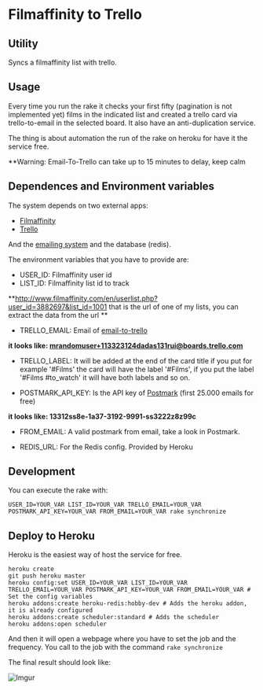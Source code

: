 # Filmaffinity to Trello

## Utility

Syncs a filmaffinity list with trello.

## Usage

Every time you run the rake it checks your first fifty (pagination is not implemented yet) films in the indicated list and created a trello card via trello-to-email in the selected board. It also have an anti-duplication service.

The thing is about automation the run of the rake on heroku for have it the service free.

**Warning: Email-To-Trello can take up to 15 minutes to delay, keep calm

## Dependences and Environment variables

The system depends on two external apps:

- [Filmaffinity](http://www.filmaffinity.com)
- [Trello](http://www.trello.com)

And the [emailing system](http://www.postmarkapp.com) and the database (redis).

The environment variables that you have to provide are:

- USER_ID: Filmaffinity user id
- LIST_ID: Filmaffinity list id to track

**http://www.filmaffinity.com/en/userlist.php?user_id=3882697&list_id=1001 that is the url of one of my lists, you can extract the data from the url **

- TRELLO_EMAIL: Email of [email-to-trello](http://blog.trello.com/create-cards-via-email/)

**it looks like:  mrandomuser+113323124dadas131rui@boards.trello.com**

- TRELLO_LABEL: It will be added at the end of the card title if you put for example '#Films' the card will have the label '#Films', if you put the label '#Films #to_watch' it will have both labels and so on.

- POSTMARK_API_KEY: Is the API key of [Postmark](http://www.postmarkapp.com) (first 25.000 emails for free)

**it looks like: 13312ss8e-1a37-3192-9991-ss3222z8z99c**

- FROM_EMAIL: A valid postmark from email, take a look in Postmark.

- REDIS_URL: For the Redis config. Provided by Heroku

## Development

You can execute the rake with:

```USER_ID=YOUR_VAR LIST_ID=YOUR_VAR TRELLO_EMAIL=YOUR_VAR POSTMARK_API_KEY=YOUR_VAR FROM_EMAIL=YOUR_VAR rake synchronize```

## Deploy to Heroku

Heroku is the easiest way of host the service for free.

```
heroku create
git push heroku master
heroku config:set USER_ID=YOUR_VAR LIST_ID=YOUR_VAR TRELLO_EMAIL=YOUR_VAR POSTMARK_API_KEY=YOUR_VAR FROM_EMAIL=YOUR_VAR # Set the config variables
heroku addons:create heroku-redis:hobby-dev # Adds the heroku addon, it is already configured
heroku addons:create scheduler:standard # Adds the scheduler
heroku addons:open scheduler
```

And then it will open a webpage where you have to set the job and the frequency. You call to the job with the command ```rake synchronize```

The final result should look like:

![Imgur](http://i.imgur.com/dGimcHW.png)



